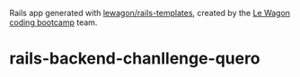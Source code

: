 Rails app generated with [lewagon/rails-templates](https://github.com/lewagon/rails-templates), created by the [Le Wagon coding bootcamp](https://www.lewagon.com) team.
# rails-backend-chanllenge-quero
